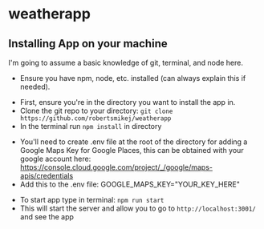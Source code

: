 # weatherapp

## Installing App on your machine

I'm going to assume a basic knowledge of git, terminal, and node here.

-   Ensure you have npm, node, etc. installed (can always explain this if needed).
<!-- -->
-   First, ensure you're in the directory you want to install the app in.
-   Clone the git repo to your directory: `git clone https://github.com/robertsmikej/weatherapp`
-   In the terminal run `npm install` in directory
<!-- -->
-   You'll need to create .env file at the root of the directory for adding a Google Maps Key for Google Places, this can be obtained with your google account here: https://console.cloud.google.com/project/_/google/maps-apis/credentials
-   Add this to the .env file: GOOGLE_MAPS_KEY="YOUR_KEY_HERE"
<!-- -->
-   To start app type in terminal: `npm run start`
-   This will start the server and allow you to go to `http://localhost:3001/` and see the app
